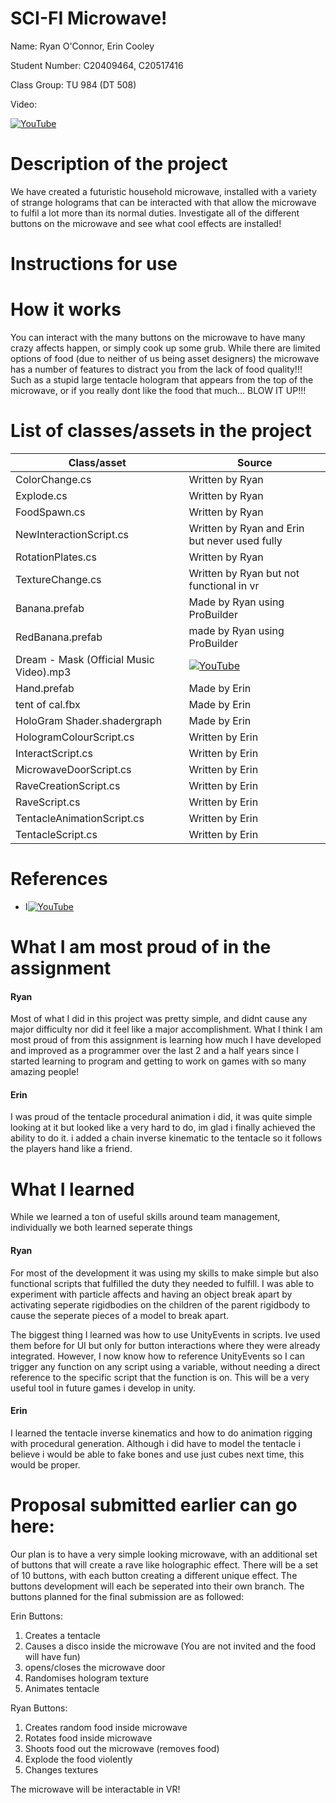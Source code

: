 # SCI-FI Microwave!

Name: Ryan O'Connor, Erin Cooley

Student Number: C20409464, C20517416

Class Group: TU 984 (DT 508)

Video: 

[![YouTube](http://img.youtube.com/vi/J2kHSSFA4NU/0.jpg)](https://www.youtube.com/watch?v=J2kHSSFA4NU)

# Description of the project

We have created a futuristic household microwave, installed with a variety of strange holograms that can be interacted with that allow the microwave to fulfil a lot more than its normal duties. Investigate all of the different buttons on the microwave and see what cool effects are installed!

# Instructions for use



# How it works

You can interact with the many buttons on the microwave to have many crazy affects happen, or simply cook up some grub. While there are limited options of food (due to neither of us being asset designers) the microwave has a number of features to distract you from the lack of food quality!!! Such as a stupid large tentacle hologram that appears from the top of the microwave, or if you really dont like the food that much... BLOW IT UP!!!

# List of classes/assets in the project

| Class/asset | Source |
|-----------|-----------|
| ColorChange.cs | Written by Ryan |
| Explode.cs | Written by Ryan |
| FoodSpawn.cs | Written by Ryan |
| NewInteractionScript.cs | Written by Ryan and Erin but never used fully |
| RotationPlates.cs | Written by Ryan |
| TextureChange.cs | Written by Ryan but not functional in vr |
| Banana.prefab | Made by Ryan using ProBuilder |
| RedBanana.prefab | made by Ryan using ProBuilder |
| Dream - Mask (Official Music Video).mp3 | [![YouTube](http://img.youtube.com/vi/Mu4wyzFQ_Ac/0.jpg)](https://www.youtube.com/watch?v=Mu4wyzFQ_Ac) |
| Hand.prefab | Made by Erin|
| tent of cal.fbx | Made by Erin|
| HoloGram Shader.shadergraph| Made by Erin|
| HologramColourScript.cs | Written by Erin|
| InteractScript.cs | Written by Erin|
| MicrowaveDoorScript.cs | Written by Erin|
| RaveCreationScript.cs | Written by Erin|
| RaveScript.cs | Written by Erin|
| TentacleAnimationScript.cs | Written by Erin|
| TentacleScript.cs | Written by Erin|

# References
* I[![YouTube](http://img.youtube.com/vi/Mu4wyzFQ_Ac/0.jpg)](https://www.youtube.com/watch?v=Mu4wyzFQ_Ac)

# What I am most proud of in the assignment

#### Ryan

Most of what I did in this project was pretty simple, and didnt cause any major difficulty nor did it feel like a major accomplishment. What I think I am most proud of from this assignment is learning how much I have developed and improved as a programmer over the last 2 and a half years since I started learning to program and getting to work on games with so many amazing people!

#### Erin

I was proud of the tentacle procedural animation i did, it was quite simple looking at it but looked like a very hard to do, im glad i finally achieved the ability to do it. i added a chain inverse kinematic to the tentacle so it follows the players hand like a friend.

# What I learned

While we learned a ton of useful skills around team management, individually we both learned seperate things

#### Ryan
For most of the development it was using my skills to make simple but also functional scripts that fulfilled the duty they needed to fulfill. I was able to experiment with particle affects and having an object break apart by activating seperate rigidbodies on the children of the parent rigidbody to cause the seperate pieces of a model to break apart. 

The biggest thing I learned was how to use UnityEvents in scripts. Ive used them before for UI but only for button interactions where they were already integrated. However, I now know how to reference UnityEvents so I can trigger any function on any script using a variable, without needing a direct reference to the specific script that the function is on. This will be a very useful tool in future games i develop in unity.

#### Erin

I learned the tentacle inverse kinematics and how to do animation rigging with procedural generation. Although i did have to model the tentacle i believe i would be able to fake bones and use just cubes next time, this would be proper.

# Proposal submitted earlier can go here:

Our plan is to have a very simple looking microwave, with an additional set of buttons that will create a rave like holographic effect. There will be a set of 10 buttons, with each button creating a different unique effect. The buttons development will each be seperated into their own branch. The buttons planned for the final submission are as followed:

Erin Buttons:
1. Creates a tentacle
2. Causes a disco inside the microwave (You are not invited and the food will have fun)
3. opens/closes the microwave door
4. Randomises hologram texture
5. Animates tentacle

Ryan Buttons:
1. Creates random food inside microwave
2. Rotates food inside microwave
3. Shoots food out the microwave (removes food)
4. Explode the food violently
5. Changes textures

The microwave will be interactable in VR! 
